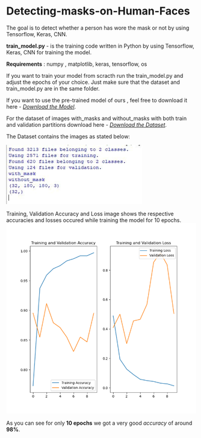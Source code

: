 # Detecting-masks-on-Human-Faces

The goal is to detect whether a person has wore the mask or not by using Tensorflow, Keras, CNN.

<b>train_model.py</b> - is the training code written in Python by using Tensorflow, Keras, CNN for training the model.

<b>Requirements</b> : numpy , matplotlib, keras, tensorflow, os

If you want to train your model from scracth run the train_model.py and adjust the epochs of your choice. Just make sure that the dataset and train_model.py are in the same folder.

If you want to use the pre-trained model of ours , feel free to download it here - <a href="https://drive.google.com/file/d/1UKsPtmMt8c_nwttWhMfvJzEXQ9CdB4VZ/view?usp=sharing"><i>Download the Model</i></a>. 

For the dataset of images with_masks and without_masks with both train and validation partitions download here - <a href="https://drive.google.com/drive/folders/11UNdC9jgGYaIlEjbnlKsTXwMXVX-fEC9?usp=sharing"><i>Download the Dataset</i></a>.

The Dataset contains the images as stated below:

![Dataset Info](https://github.com/saikumargandhi/Detecting-masks-on-Human-Faces/blob/main/Dataset%20Information.jpg?raw=true)

Training, Validation Accuracy and Loss image shows the respective accuracies and losses occured while training the model for 10 epochs.
![Accuracy and Loss Image](https://github.com/saikumargandhi/Detecting-masks-on-Human-Faces/blob/main/Training%2C%20Validation%20Accuracy%20and%20Loss.png?raw=true)

As you can see for only <b>10 epochs</b> we got a very good <i>accuracy</i> of around <b>98%</b>.
